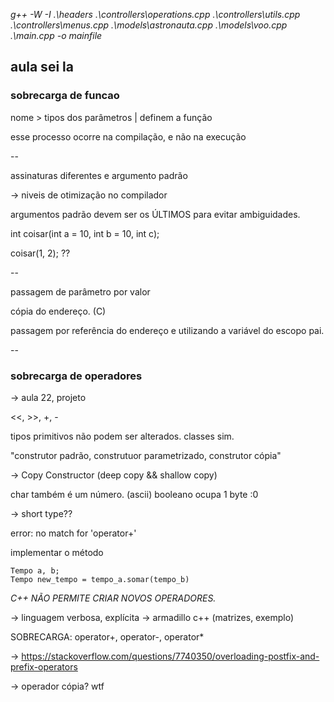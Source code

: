 _g++ -W -I .\headers .\controllers\operations.cpp .\controllers\utils.cpp .\controllers\menus.cpp .\models\astronauta.cpp .\models\voo.cpp .\main.cpp -o mainfile_


## aula sei la

### sobrecarga de funcao

nome > tipos dos parâmetros | definem a função

esse processo ocorre na compilação, e não na execução


--

assinaturas diferentes e argumento padrão

-> niveis de otimização no compilador

argumentos padrão devem ser os ÚLTIMOS para evitar ambiguidades.

int coisar(int a = 10, int b = 10, int c);

coisar(1, 2); ??

--

passagem de parâmetro por valor

cópia do endereço. (C)

passagem por referência do endereço e utilizando a variável do escopo pai.

-- 

### sobrecarga de operadores

-> aula 22, projeto

<<, >>, +, -

tipos primitivos não podem ser alterados. classes sim.

"construtor padrão, construtuor parametrizado, construtor cópia"

-> Copy Constructor (deep copy && shallow copy)

char também é um número. (ascii)
booleano ocupa 1 byte :0

-> short type??

error: no match for 'operator+' 

implementar o método

```
Tempo a, b;
Tempo new_tempo = tempo_a.somar(tempo_b)
```

*C++ NÃO PERMITE CRIAR NOVOS OPERADORES.*

-> linguagem verbosa, explícita
-> armadillo c++ (matrizes, exemplo)

SOBRECARGA: operator+, operator-, operator\*

-> https://stackoverflow.com/questions/7740350/overloading-postfix-and-prefix-operators

-> operador cópia? wtf